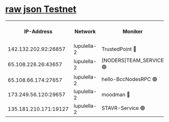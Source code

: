 [raw json Testnet](https://rpc-check.jaclalt.stavr.tech/jaclalt/rpc-jaclalt-result.json)
=

<table><tr><th>IP-Address</th><th>Network</th><th>Moniker</th><th>Latest Block Height</th><th>Earliest Block Height</th><th>Catching Up</th><th>Tx Index</th><th>Voting Power</th><th>Scan Time</th></tr><tr><td>142.132.202.92:26857</td><td>lupulella-2</td><td>TrustedPoint 🔴</td><td>6500505</td><td>6282001</td><td>False</td><td>off</td><td>5</td><td>2024-02-03T19:14:57.723228660UTC</td></tr><tr><td>65.108.226.26:43657</td><td>lupulella-2</td><td>[NODERS]TEAM_SERVICE 🟢</td><td>6500505</td><td>6282001</td><td>False</td><td>on</td><td>0</td><td>2024-02-03T19:14:58.061244095UTC</td></tr><tr><td>65.108.66.174:27657</td><td>lupulella-2</td><td>hello-BccNodesRPC 🟢</td><td>6500504</td><td>6394001</td><td>False</td><td>on</td><td>0</td><td>2024-02-03T19:14:55.071766529UTC</td></tr><tr><td>173.249.56.120:29657</td><td>lupulella-2</td><td>moodman 🔴</td><td>6500505</td><td>6400505</td><td>False</td><td>off</td><td>940134</td><td>2024-02-03T19:14:57.478416731UTC</td></tr><tr><td>135.181.210.171:19127</td><td>lupulella-2</td><td>STAVR-Service 🟢</td><td>6500503</td><td>6500401</td><td>False</td><td>on</td><td>0</td><td>2024-02-03T19:14:50.557065197UTC</td></tr></table>
